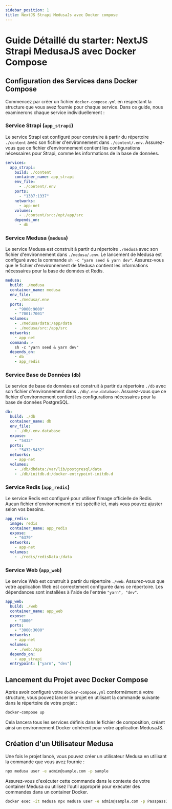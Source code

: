 ```yaml
---
sidebar_position: 1
title: NextJS Strapi MedusaJs avec Docker compose
---
```


# Guide Détaillé du starter: NextJS Strapi MedusaJS avec Docker Compose

## Configuration des Services dans Docker Compose

Commencez par créer un fichier `docker-compose.yml` en respectant la structure que vous avez fournie pour chaque service. Dans ce guide, nous examinerons chaque service individuellement :

### Service Strapi (`app_strapi`)

Le service Strapi est configuré pour construire à partir du répertoire `./content` avec son fichier d'environnement dans `./content/.env`. Assurez-vous que ce fichier d'environnement contient les configurations nécessaires pour Strapi, comme les informations de la base de données.

```yaml
services:
  app_strapi:
    build: ./content
    container_name: app_strapi
    env_file:
      - ./content/.env
    ports:
      - "1337:1337"
    networks:
      - app-net
    volumes:
      - ./content/src:/opt/app/src
    depends_on:
      - db
```

### Service Medusa (`medusa`)

Le service Medusa est construit à partir du répertoire `./medusa` avec son fichier d'environnement dans `./medusa/.env`. Le lancement de Medusa est configuré avec la commande `sh -c "yarn seed & yarn dev"`. Assurez-vous que le fichier d'environnement de Medusa contient les informations nécessaires pour la base de données et Redis.

```yaml
medusa:
  build: ./medusa
  container_name: medusa
  env_file:
    - ./medusa/.env
  ports:
    - "9000:9000"
    - "7001:7001"
  volumes:
    - ./medusa/data:/app/data
    - ./medusa/src:/app/src
  networks:
    - app-net
  command: >
    sh -c "yarn seed & yarn dev"
  depends_on:
    - db
    - app_redis
```

### Service Base de Données (`db`)

Le service de base de données est construit à partir du répertoire `./db` avec son fichier d'environnement dans `./db/.env.database`. Assurez-vous que ce fichier d'environnement contient les configurations nécessaires pour la base de données PostgreSQL.

```yaml
db:
  build: ./db
  container_name: db
  env_file:
    - ./db/.env.database
  expose:
    - "5432"
  ports:
    - "5432:5432"
  networks:
    - app-net
  volumes:
    - ./db/dbdata:/var/lib/postgresql/data
    - ./db/initdb.d:/docker-entrypoint-initdb.d
```

### Service Redis (`app_redis`)

Le service Redis est configuré pour utiliser l'image officielle de Redis. Aucun fichier d'environnement n'est spécifié ici, mais vous pouvez ajuster selon vos besoins.

```yaml
app_redis:
  image: redis
  container_name: app_redis
  expose:
    - "6379"
  networks:
    - app-net
  volumes:
    - ./redis/redisData:/data
```

### Service Web (`app_web`)

Le service Web est construit à partir du répertoire `./web`. Assurez-vous que votre application Web est correctement configurée dans ce répertoire. Les dépendances sont installées à l'aide de l'entrée `"yarn", "dev"`.

```yaml
app_web:
  build: ./web
  container_name: app_web
  expose:
    - "3000"
  ports:
    - "3000:3000"
  networks:
    - app-net
  volumes:
    - ./web:/app
  depends_on:
    - app_strapi
  entrypoint: ["yarn", "dev"]
```

## Lancement du Projet avec Docker Compose

Après avoir configuré votre `docker-compose.yml` conformément à votre structure, vous pouvez lancer le projet en utilisant la commande suivante dans le répertoire de votre projet :

```bash
docker-compose up
```

Cela lancera tous les services définis dans le fichier de composition, créant ainsi un environnement Docker cohérent pour votre application MedusaJS.

## Création d'un Utilisateur Medusa

Une fois le projet lancé, vous pouvez créer un utilisateur Medusa en utilisant la commande que vous avez fournie :

```bash
npx medusa user -e admin@sample.com -p sample
```

Assurez-vous d'exécuter cette commande dans le contexte de votre container Medusa ou utilisez l'outil approprié pour exécuter des commandes dans un container Docker.

```bash
docker exec -it medusa npx medusa user -e admin@sample.com -p Passpass1
```
